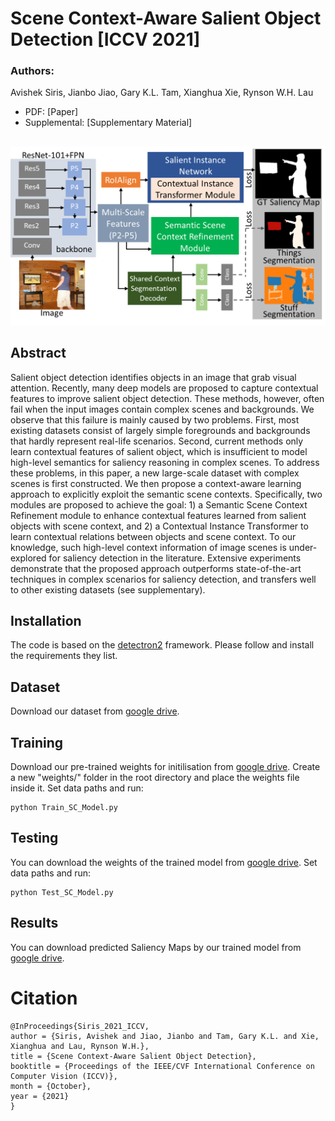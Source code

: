 # Scene Context-Aware Salient Object Detection [ICCV 2021]

### Authors:
Avishek Siris, Jianbo Jiao, Gary K.L. Tam, Xianghua Xie, Rynson W.H. Lau

+ PDF: [Paper]
+ Supplemental: [Supplementary Material]


##
<p align="center">
<img src="https://github.com/SirisAvishek/Scene_Context_Aware_Saliency/blob/main/model_overview.jpg" width="800"/>
</p>

## Abstract
Salient object detection identifies objects in an image that grab visual attention. Recently, many deep models are proposed to capture contextual features to improve salient object detection. These methods, however, often fail when the input images contain complex scenes and backgrounds. We observe that this failure is mainly caused by two problems. First, most existing datasets consist of largely simple foregrounds and backgrounds that hardly represent real-life scenarios. Second, current methods only learn contextual features of salient object, which is insufficient to model high-level semantics for saliency reasoning in complex scenes. To address these problems, in this paper, a new large-scale dataset with complex scenes is first constructed. We then propose a context-aware learning approach to explicitly exploit the semantic scene contexts. Specifically, two modules are proposed to achieve the goal: 1) a Semantic Scene Context Refinement module to enhance contextual features learned from salient objects with scene context, and 2) a Contextual Instance Transformer to learn contextual relations between objects and scene context. To our knowledge, such high-level context information of image scenes is under-explored for saliency detection in the literature. Extensive experiments demonstrate that the proposed approach outperforms state-of-the-art techniques in complex scenarios for saliency detection, and transfers well to other existing datasets (see supplementary).

## Installation
The code is based on the [detectron2](https://github.com/facebookresearch/detectron2) framework. Please follow and install the requirements they list.

## Dataset
Download our dataset from [google drive](https://drive.google.com/file/d/1x7y-mzFZhIKrLsL-CPNs4xrhanWxW030/view?usp=sharing).

## Training 
Download our pre-trained weights for initilisation from [google drive](https://drive.google.com/file/d/1vLbX6dOj_XHw2RfuKgqKA54feRvsRwiE/view?usp=sharing). Create a new "weights/" folder in the root directory and place the weights file inside it.
Set data paths and run:
```
python Train_SC_Model.py 
```

## Testing
You can download the weights of the trained model from [google drive](https://drive.google.com/file/d/1jpLDVIdwP5gjO0RQlm81Zlhg21u515xj/view?usp=sharing).
Set data paths and run:
```
python Test_SC_Model.py
```

## Results
You can download predicted Saliency Maps by our trained model from [google drive](https://drive.google.com/file/d/106bk6X5NYVCorbu91MQ8z0KjkWj8MkVz/view?usp=sharing).

# Citation
```
@InProceedings{Siris_2021_ICCV,
author = {Siris, Avishek and Jiao, Jianbo and Tam, Gary K.L. and Xie, Xianghua and Lau, Rynson W.H.},
title = {Scene Context-Aware Salient Object Detection},
booktitle = {Proceedings of the IEEE/CVF International Conference on Computer Vision (ICCV)},
month = {October},
year = {2021}
}
```


